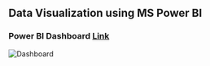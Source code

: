 ## Data Visualization using MS Power BI

### Power BI Dashboard [Link](https://app.powerbi.com/groups/me/reports/c42b642e-a863-4cc2-87fd-13d90cb9e463/8f214af2a8ed1c49b62c?experience=power-bi)

![Dashboard](https://github.com/user-attachments/assets/84adb9d5-8866-453c-880b-ce3d0d2ecf0f)

